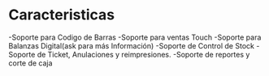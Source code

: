 # Caracteristicas
-Soporte para Codigo de Barras
-Soporte para ventas Touch
-Soporte para Balanzas Digital(ask para más Información)
-Soporte de Control de Stock
-Soporte de Ticket, Anulaciones y reimpresiones.
-Soporte de reportes y corte de caja
